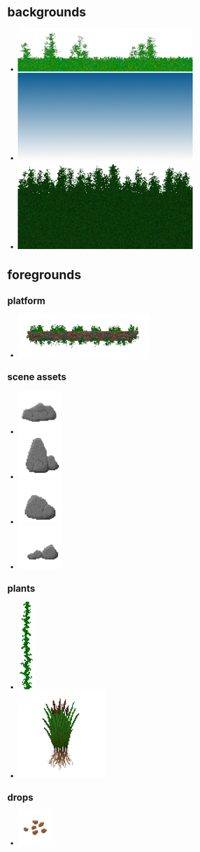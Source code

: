 # backgrounds
* ![](background-grass_L.png)
* ![](background-sky_L.png)
* ![](background-tree1_L.png)
# foregrounds
## platform
* ![](foreground-platform_L.png)
## scene assets
* ![](foreground-rock1_L.png)
* ![](foreground-rock2_L.png)
* ![](foreground-rock3_L.png)
* ![](foreground-rock4_L.png)
## plants
* ![](foreground-vine1_L.png)
* ![](foreground-cattail1_L.png)
## drops
* ![](foreground-seeds1_L.png)
